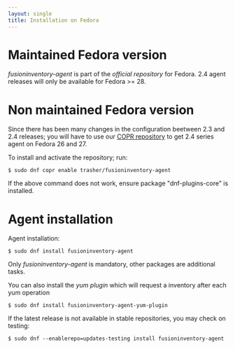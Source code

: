```yaml
---
layout: single
title: Installation on Fedora
---
```


# Maintained Fedora version

*fusioninventory-agent* is part of the *official repository* for Fedora. 2.4 agent releases will only be available for Fedora >= 28.

# Non maintained Fedora version

Since there has been many changes in the configuration beetween 2.3 and 2.4 releases; you will have to use our [COPR repository](https://copr.fedorainfracloud.org/coprs/trasher/fusioninventory-agent) to get 2.4 series agent on Fedora 26 and 27.

To install and activate the repository; run:

    $ sudo dnf copr enable trasher/fusioninventory-agent

If the above command does not work, ensure package "dnf-plugins-core" is installed.

# Agent installation

Agent installation:

    $ sudo dnf install fusioninventory-agent

Only *fusioninventory-agent* is mandatory, other packages are additional tasks.

You can also install the *yum plugin* which will request a inventory after each yum operation

    $ sudo dnf install fusioninventory-agent-yum-plugin

If the latest release is not available in stable repositories, you may check on testing:

    $ sudo dnf --enablerepo=updates-testing install fusioninventory-agent
